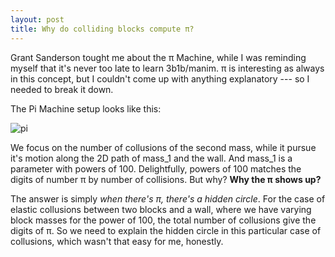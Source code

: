 ```yaml
---
layout: post
title: Why do colliding blocks compute π?
---
```


Grant Sanderson tought me about the π Machine, while I was reminding myself that it's never too late to learn 3b1b/manim. π is interesting as always in this concept, but I couldn't come up with anything explanatory --- so I needed to break it down.

The Pi Machine setup looks like this:

![pi](/myblog/images/pi.png)

We focus on the number of collusions of the second mass, while it pursue it's motion along the 2D path of mass_1 and the wall. And mass_1 is a parameter with powers of 100. Delightfully, powers of 100 matches the digits of number π by number of collisions. But why? __Why the π shows up?__

The answer is simply *when there's π, there's a hidden circle*. For the case of elastic collusions between two blocks and a wall, where we have varying block masses for the power of 100, the total number of collusions give the digits of π. So we need to explain the hidden circle in this particular case of collusions, which wasn't that easy for me, honestly.



